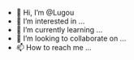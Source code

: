 - 👋 Hi, I’m @Lugou
- 👀 I’m interested in ...
- 🌱 I’m currently learning ...
- 💞️ I’m looking to collaborate on ...
- 📫 How to reach me ...

<!---
Lugou/Lugou is a ✨ special ✨ repository because its `README.md` (this file) appears on your GitHub profile.
You can click the Preview link to take a look at your changes.
--->
